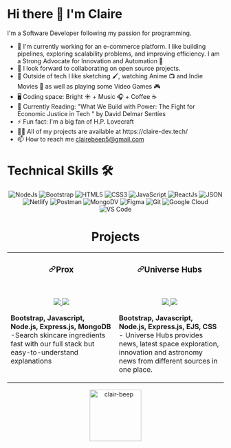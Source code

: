 <h1>Hi there 👋 I'm Claire</h1>
<p>I'm a Software Developer following my passion for programming.
</p>
<ul>
    <li>🏦 I'm currently working for an e-commerce platform. I like building pipelines, exploring scalability problems, and improving efficiency. I am a Strong Advocate for  Innovation and Automation 🤖</li>
    <li>👯 I look forward to collaborating on open source projects.
    </li>
    <li>🌌 Outside of tech I like sketching 🖌️, watching Anime 📺 and   Indie Movies 🎥 as well as playing some Video Games 🎮
    </li>
    <li>🖥️ Coding space: Bright ☀️ + Music 🎧 + Coffee ☕️
    </li>
    <li>📖 Currently Reading: "What We Build with Power: The Fight for Economic Justice in Tech " by  David Delmar Sentíes
    </li>
    <li>⚡️ Fun fact: I'm a big fan of H.P. Lovecraft
    </li>
    <li>👨‍💻 All of my projects are available at https://claire-dev.tech/
    </li>
    <li>📫 How to reach me <a href="mailto:clairebeep5@gmail.com">clairebeep5@gmail.com</a>  
    </li>
</ul>

<h1>Technical Skills 🛠</h1>
   
<p align="center"> 
  <img alt="NodeJs" src="https://img.shields.io/badge/Node.js-43853D?style=for-the-badge&logo=node.js&logoColor=white" />
  <img alt="Bootstrap" src="https://img.shields.io/badge/Bootstrap-563D7C?style=for-the-badge&logo=bootstrap&logoColor=white" />


<img alt="HTML5" src="https://img.shields.io/badge/html5-%23E34F26.svg?&style=for-the-badge&logo=html5&logoColor=white" />
 <img alt="CSS3" src="https://img.shields.io/badge/css3-%231572B6.svg?&style=for-the-badge&logo=css3&logoColor=white" />
 <img alt="JavaScript" src="https://img.shields.io/badge/javascript-%23323330.svg?&style=for-the-badge&logo=javascript&logoColor=%23F7DF1E" />
    <img alt="ReactJs" src="https://img.shields.io/badge/React-20232A?style=for-the-badge&logo=react&logoColor=61DAFB" />
       <img alt="JSON" src="https://img.shields.io/badge/json-5E5C5C?style=for-the-badge&logo=json&logoColor=white" />
   <img alt="Netlify" src="https://img.shields.io/badge/Netlify-00C7B7?style=for-the-badge&logo=netlify&logoColor=white" />
   <img alt="Postman" src="https://img.shields.io/badge/Postman-FF6C37?style=for-the-badge&logo=Postman&logoColor=white" />
   <img alt="MongoDV" src="https://img.shields.io/badge/MongoDB-4EA94B?style=for-the-badge&logo=mongodb&logoColor=white" />
    <img alt="Figma" src="https://img.shields.io/badge/Figma-F24E1E?style=for-the-badge&logo=figma&logoColor=white" />
    <img alt="Git" src="https://img.shields.io/badge/Git-F05032?style=for-the-badge&logo=git&logoColor=white" />
    <img alt="Google Cloud" src="https://img.shields.io/badge/Google_Cloud-4285F4?style=for-the-badge&logo=google-cloud&logoColor=white" />
    <img alt="VS Code" src="https://img.shields.io/badge/Visual_Studio_Code-0078D4?style=for-the-badge&logo=visual%20studio%20code&logoColor=white" />
</p>

<h1 align="center">Projects</h1>

<table>
  <tbody>
    <tr>
      <td width="50%" valign="top">
        <h3 align="center" dir="auto">
          <a
            id="user-content-together"
            class="anchor"
            aria-hidden="true"
            href="#together"
            ><svg
              class="octicon octicon-link"
              viewBox="0 0 16 16"
              version="1.1"
              width="16"
              height="16"
              aria-hidden="true"
            >
              <path
                d="m7.775 3.275 1.25-1.25a3.5 3.5 0 1 1 4.95 4.95l-2.5 2.5a3.5 3.5 0 0 1-4.95 0 .751.751 0 0 1 .018-1.042.751.751 0 0 1 1.042-.018 1.998 1.998 0 0 0 2.83 0l2.5-2.5a2.002 2.002 0 0 0-2.83-2.83l-1.25 1.25a.751.751 0 0 1-1.042-.018.751.751 0 0 1-.018-1.042Zm-4.69 9.64a1.998 1.998 0 0 0 2.83 0l1.25-1.25a.751.751 0 0 1 1.042.018.751.751 0 0 1 .018 1.042l-1.25 1.25a3.5 3.5 0 1 1-4.95-4.95l2.5-2.5a3.5 3.5 0 0 1 4.95 0 .751.751 0 0 1-.018 1.042.751.751 0 0 1-1.042.018 1.998 1.998 0 0 0-2.83 0l-2.5 2.5a1.998 1.998 0 0 0 0 2.83Z"
              ></path></svg></a
          >Prox
        </h3>
        <br />
        <p align="center" dir="auto">
          <a href="https://github.com/clair-beep/Prox-Ingredients">
            <img
              src="https://camo.githubusercontent.com/95e3aac44e8f136da088962c9b8ba29ce570117c20df4d39dce11bbb8c3ff106/68747470733a2f2f696d672e736869656c64732e696f2f7374617469632f76313f6c6162656c3d7c266d6573736167653d5245504f26636f6c6f723d323335353566267374796c653d706c6173746963266c6f676f3d676974687562266c6f676f2d636f6c6f723d7768697465"
              data-canonical-src="https://img.shields.io/static/v1?label=|&amp;message=REPO&amp;color=23555f&amp;style=plastic&amp;logo=github&amp;logo-color=white"
              style="max-width: 100%"
            />
          </a>
          <a href="https://www.proxskin.click" rel="nofollow">
            <img
              src="https://camo.githubusercontent.com/e6efe3d3e99693e578797485a4973c0efb93f435001dad1f75001c0d3a130aea/68747470733a2f2f696d672e736869656c64732e696f2f7374617469632f76313f6c6162656c3d7c266d6573736167653d5745425349544526636f6c6f723d636466393938267374796c653d706c6173746963266c6f676f3d776f72647072657373266c6f676f2d636f6c6f723d7768697465"
              data-canonical-src="https://img.shields.io/static/v1?label=|&amp;message=WEBSITE&amp;color=cdf998&amp;style=plastic&amp;logo=wordpress&amp;logo-color=white"
              style="max-width: 100%"
            />
          </a>
        </p>
        <p dir="auto">
          <strong>Bootstrap, Javascript, Node.js, Express.js, MongoDB</strong>
          -Search skincare ingredients fast with our full stack but
          easy-to-understand explanations
        </p>
      </td>
      <td width="50%" valign="top">
        <h3 align="center" dir="auto">
          <a
            id="user-content-together"
            class="anchor"
            aria-hidden="true"
            href="#together"
            ><svg
              class="octicon octicon-link"
              viewBox="0 0 16 16"
              version="1.1"
              width="16"
              height="16"
              aria-hidden="true"
            >
              <path
                d="m7.775 3.275 1.25-1.25a3.5 3.5 0 1 1 4.95 4.95l-2.5 2.5a3.5 3.5 0 0 1-4.95 0 .751.751 0 0 1 .018-1.042.751.751 0 0 1 1.042-.018 1.998 1.998 0 0 0 2.83 0l2.5-2.5a2.002 2.002 0 0 0-2.83-2.83l-1.25 1.25a.751.751 0 0 1-1.042-.018.751.751 0 0 1-.018-1.042Zm-4.69 9.64a1.998 1.998 0 0 0 2.83 0l1.25-1.25a.751.751 0 0 1 1.042.018.751.751 0 0 1 .018 1.042l-1.25 1.25a3.5 3.5 0 1 1-4.95-4.95l2.5-2.5a3.5 3.5 0 0 1 4.95 0 .751.751 0 0 1-.018 1.042.751.751 0 0 1-1.042.018 1.998 1.998 0 0 0-2.83 0l-2.5 2.5a1.998 1.998 0 0 0 0 2.83Z"
              ></path></svg></a
          >Universe Hubs
        </h3>
        <br />
        <p align="center" dir="auto">
          <a href="https://github.com/clair-beep/Universe-Hubs">
            <img
              src="https://camo.githubusercontent.com/95e3aac44e8f136da088962c9b8ba29ce570117c20df4d39dce11bbb8c3ff106/68747470733a2f2f696d672e736869656c64732e696f2f7374617469632f76313f6c6162656c3d7c266d6573736167653d5245504f26636f6c6f723d323335353566267374796c653d706c6173746963266c6f676f3d676974687562266c6f676f2d636f6c6f723d7768697465"
              data-canonical-src="https://img.shields.io/static/v1?label=|&amp;message=REPO&amp;color=23555f&amp;style=plastic&amp;logo=github&amp;logo-color=white"
              style="max-width: 100%"
            />
          </a>
          <a href="https://www.universehubs.cloud" rel="nofollow">
            <img
              src="https://camo.githubusercontent.com/e6efe3d3e99693e578797485a4973c0efb93f435001dad1f75001c0d3a130aea/68747470733a2f2f696d672e736869656c64732e696f2f7374617469632f76313f6c6162656c3d7c266d6573736167653d5745425349544526636f6c6f723d636466393938267374796c653d706c6173746963266c6f676f3d776f72647072657373266c6f676f2d636f6c6f723d7768697465"
              data-canonical-src="https://img.shields.io/static/v1?label=|&amp;message=WEBSITE&amp;color=cdf998&amp;style=plastic&amp;logo=wordpress&amp;logo-color=white"
              style="max-width: 100%"
            />
          </a>
        </p>
        <p dir="auto">
          <strong>Bootstrap, Javascript, Node.js, Express.js, EJS, CSS</strong>
          - Universe Hubs provides news,  latest space exploration, innovation and     astronomy news from different sources in one place. 
        </p>
      </td>
    </tr>
  </tbody>
</table>





<div align="center">
<img src="https://github-readme-streak-stats.herokuapp.com?user=clair-beep&theme=chartreuse-dark&date_format=M%20j%5B%2C%20Y%5D" alt="clair-beep" height="120px" />    <br></br>

  </div>
